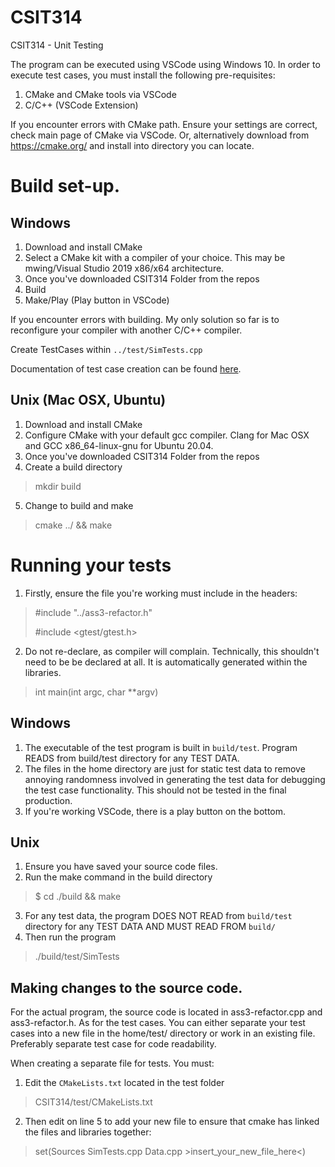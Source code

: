 # CSIT314
CSIT314 - Unit Testing

The program can be executed using VSCode using Windows 10.
In order to execute test cases, you must install the following pre-requisites:

1. CMake and CMake tools via VSCode
2. C/C++ (VSCode Extension)

If you encounter errors with CMake path. Ensure your settings are correct, check main page of CMake via VSCode. 
Or, alternatively download from https://cmake.org/ and install into directory you can locate.

# Build set-up.
## Windows

1. Download and install CMake
2. Select a CMake kit with a compiler of your choice. This may be mwing/Visual Studio 2019 x86/x64 architecture.
3. Once you've downloaded CSIT314 Folder from the repos
4. Build
5. Make/Play (Play button in VSCode)

If you encounter errors with building. My only solution so far is to reconfigure your compiler with another C/C++ compiler.

Create TestCases within ```../test/SimTests.cpp```

Documentation of test case creation can be found [here](https://google.github.io/googletest/).

## Unix (Mac OSX, Ubuntu)
1. Download and install CMake
2. Configure CMake with your default gcc compiler. Clang for Mac OSX and GCC x86_64-linux-gnu for Ubuntu 20.04.
3. Once you've downloaded CSIT314 Folder from the repos
4. Create a build directory 
> mkdir build
5. Change to build and make
> cmake ../ && make

# Running your tests
1. Firstly, ensure the file you're working must include in the headers:
> #include "../ass3-refactor.h"
> 
> #include <gtest/gtest.h>
2. Do not re-declare, as compiler will complain. Technically, this shouldn't need to be be declared at all. It is automatically generated within the libraries.
> int main(int argc, char **argv)

## Windows
1. The executable of the test program is built in ```build/test```. Program READS from build/test directory for any TEST DATA.
2. The files in the home directory are just for static test data to remove annoying randomness involved in generating the test data for debugging the test case functionality. This should not be tested in the final production.
3. If you're working VSCode, there is a play button on the bottom.

## Unix
1. Ensure you have saved your source code files.
2. Run the make command in the build directory
> $ cd ./build && make
3. For any test data, the program DOES NOT READ from ```build/test``` directory for any TEST DATA AND MUST READ FROM ```build/```
3. Then run the program
> ./build/test/SimTests

## Making changes to the source code.
For the actual program, the source code is located in ass3-refactor.cpp and ass3-refactor.h.
As for the test cases. You can either separate your test cases into a new file in the home/test/ directory or work in an existing file. Preferably separate test case for code readability.

When creating a separate file for tests. You must:
1. Edit the ```CMakeLists.txt``` located in the test folder 
> CSIT314/test/CMakeLists.txt
2. Then edit on line 5 to add your new file to ensure that cmake has linked the files and libraries together:
> set(Sources SimTests.cpp Data.cpp >insert_your_new_file_here<)
